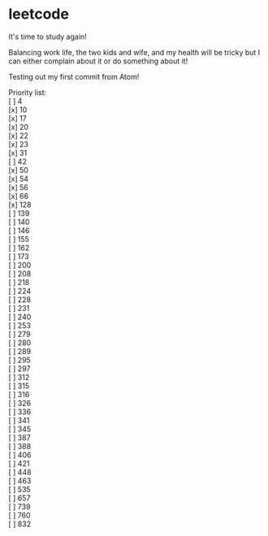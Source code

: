 # leetcode
It's time to study again!

Balancing work life, the two kids and wife, and my health will be tricky but I can either complain about it or do something about it!

Testing out my first commit from Atom!

Priority list:<br />
[ ] 4<br />
[x] 10<br />
[x] 17<br />
[x] 20<br />
[x] 22<br />
[x] 23<br />
[x] 31<br />
[ ] 42<br />
[x] 50<br />
[x] 54<br />
[x] 56<br />
[x] 66<br />
[x] 128<br />
[ ] 139<br />
[ ] 140<br />
[ ] 146<br />
[ ] 155<br />
[ ] 162<br />
[ ] 173<br />
[ ] 200<br />
[ ] 208<br />
[ ] 218<br />
[ ] 224<br />
[ ] 228<br />
[ ] 231<br />
[ ] 240<br />
[ ] 253<br />
[ ] 279<br />
[ ] 280<br />
[ ] 289<br />
[ ] 295<br />
[ ] 297<br />
[ ] 312<br />
[ ] 315<br />
[ ] 316<br />
[ ] 326<br />
[ ] 336<br />
[ ] 341<br />
[ ] 345<br />
[ ] 387<br />
[ ] 388<br />
[ ] 406<br />
[ ] 421<br />
[ ] 448<br />
[ ] 463<br />
[ ] 535<br />
[ ] 657<br />
[ ] 739<br />
[ ] 760<br />
[ ] 832<br />
